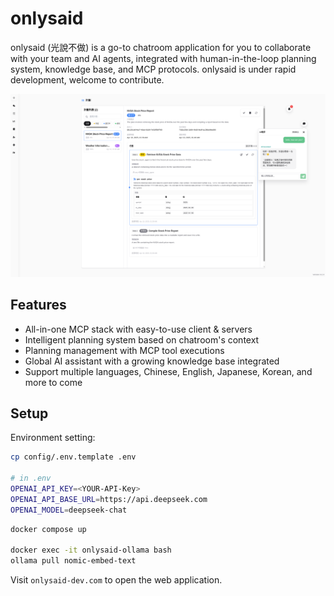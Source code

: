 # onlysaid

onlysaid (光說不做) is a go-to chatroom application for you to collaborate with your team and AI agents, integrated with human-in-the-loop planning system, knowledge base, and MCP protocols.
onlysaid is under rapid development, welcome to contribute.

![alt text](./public/demo_plan.png)

## Features

- All-in-one MCP stack with easy-to-use client & servers
- Intelligent planning system based on chatroom's context
- Planning management with MCP tool executions
- Global AI assistant with a growing knowledge base integrated
- Support multiple languages, Chinese, English, Japanese, Korean, and more to come

## Setup

Environment setting:

```bash
cp config/.env.template .env

# in .env
OPENAI_API_KEY=<YOUR-API-Key>
OPENAI_API_BASE_URL=https://api.deepseek.com
OPENAI_MODEL=deepseek-chat
```

```bash
docker compose up

docker exec -it onlysaid-ollama bash
ollama pull nomic-embed-text

```

Visit `onlysaid-dev.com` to open the web application.
